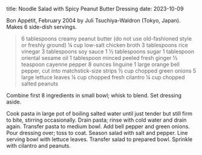 title: Noodle Salad with Spicy Peanut Butter Dressing
date: 2023-10-09

Bon Appétit, February 2004 by Juli Tsuchiya-Waldron (Tokyo, Japan). Makes 6
side-dish servings.

> 6 tablespoons creamy peanut butter (do not use old-fashioned style or freshly ground)
> ¼ cup low-salt chicken broth
> 3 tablespoons rice vinegar
> 3 tablespoons soy sauce
> 1 ½ tablespoons sugar
> 1 tablespoon oriental sesame oil
> 1 tablespoon minced peeled fresh ginger
> ½ teaspoon cayenne pepper
> 8 ounces linguine
> 1 large orange bell pepper, cut into matchstick-size strips
> ½ cup chopped green onions
> 5 large lettuce leaves
> ¼ cup chopped fresh cilantro
> ¼ cup chopped salted peanuts

Combine first 8 ingredients in small bowl; whisk to blend. Set dressing aside.

Cook pasta in large pot of boiling salted water until just tender but still
firm to bite, stirring occasionally. Drain pasta; rinse with cold water and
drain again. Transfer pasta to medium bowl. Add bell pepper and green onions.
Pour dressing over; toss to coat. Season salad with salt and pepper. Line
serving bowl with lettuce leaves. Transfer salad to prepared bowl. Sprinkle
with cilantro and peanuts.




